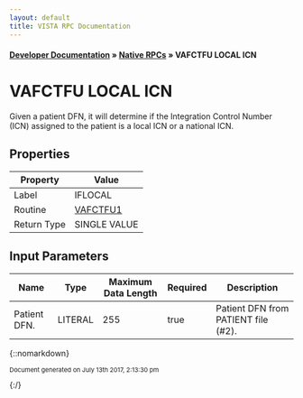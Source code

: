 ```yaml
---
layout: default
title: VISTA RPC Documentation
---
```


#### [Developer Documentation](../index) &#187; [Native RPCs](TableOfContents) &#187; VAFCTFU LOCAL ICN<br/>
# VAFCTFU LOCAL ICN

Given a patient DFN, it will determine if the Integration Control Number (ICN) assigned to the patient is a local ICN or a national ICN.

## Properties

Property | Value
--- | ---
Label | IFLOCAL
Routine | [VAFCTFU1](http://code.osehra.org/dox/Routine_VAFCTFU1_source.html)
Return Type | SINGLE VALUE


## Input Parameters

Name | Type | Maximum Data Length | Required | Description
--- | --- | --- | --- | ---
Patient DFN. | LITERAL | 255 | true | Patient DFN from PATIENT file (#2).



{::nomarkdown} <br/><p style="font-size: 11px">Document generated on July 13th 2017, 2:13:30 pm</p>{:/}